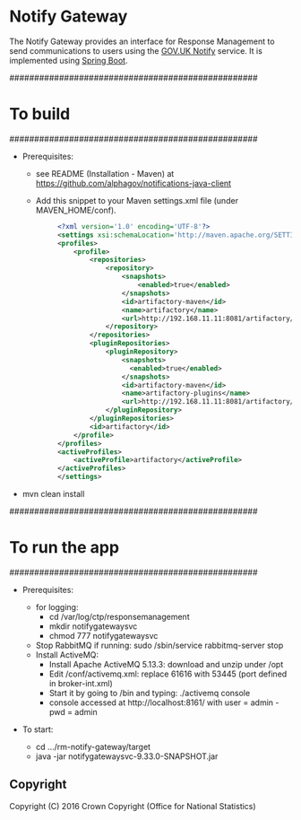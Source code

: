 # Notify Gateway
The Notify Gateway provides an interface for Response Management to send communications to users using the [GOV.UK Notify](https://www.gov.uk/government/publications/govuk-notify/govuk-notify) service. It is implemented using [Spring Boot](http://projects.spring.io/spring-boot/).


##################################################
# To build
##################################################
- Prerequisites:
    - see README (Installation - Maven) at https://github.com/alphagov/notifications-java-client

    - Add this snippet to your Maven settings.xml file (under MAVEN_HOME/conf).
```xml
            <?xml version='1.0' encoding='UTF-8'?>
            <settings xsi:schemaLocation='http://maven.apache.org/SETTINGS/1.0.0 http://maven.apache.org/xsd/settings-1.0.0.xsd' xmlns='http://maven.apache.org/SETTINGS/1.0.0' xmlns:xsi='http://www.w3.org/2001/XMLSchema-instance'>
            <profiles>
                <profile>
                    <repositories>
                        <repository>
                            <snapshots>
                                <enabled>true</enabled>
                            </snapshots>
                            <id>artifactory-maven</id>
                            <name>artifactory</name>
                            <url>http://192.168.11.11:8081/artifactory/libs-snapshot-local</url>
                        </repository>
                    </repositories>
                    <pluginRepositories>
                        <pluginRepository>
                            <snapshots>
                              <enabled>true</enabled>
                            </snapshots>
                            <id>artifactory-maven</id>
                            <name>artifactory-plugins</name>
                            <url>http://192.168.11.11:8081/artifactory/libs-snapshot-local</url>
                        </pluginRepository>
                    </pluginRepositories>
                    <id>artifactory</id>
                </profile>
            </profiles>
            <activeProfiles>
                <activeProfile>artifactory</activeProfile>
            </activeProfiles>
            </settings>
```

- mvn clean install


##################################################
# To run the app
##################################################
- Prerequisites:
    - for logging:
        - cd /var/log/ctp/responsemanagement
        - mkdir notifygatewaysvc
        - chmod 777 notifygatewaysvc
    - Stop RabbitMQ if running: sudo /sbin/service rabbitmq-server stop
    - Install ActiveMQ:
        - Install Apache ActiveMQ 5.13.3: download and unzip under /opt
        - Edit /conf/activemq.xml: replace 61616 with 53445 (port defined in broker-int.xml)
        - Start it by going to /bin and typing: ./activemq console
        - console accessed at http://localhost:8161/ with user = admin - pwd = admin

- To start:
    - cd .../rm-notify-gateway/target
    - java -jar notifygatewaysvc-9.33.0-SNAPSHOT.jar


## Copyright
Copyright (C) 2016 Crown Copyright (Office for National Statistics)
